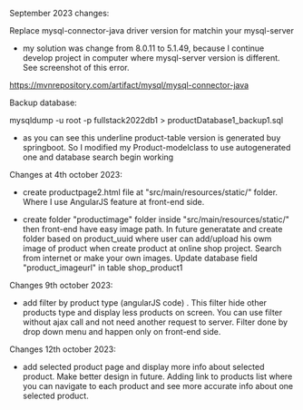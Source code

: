 
September 2023 changes:

Replace mysql-connector-java driver version for matchin your mysql-server

- my solution was change from 8.0.11 to 5.1.49, because I continue develop project in computer where mysql-server version is different. See screenshot of this error.

https://mvnrepository.com/artifact/mysql/mysql-connector-java





Backup database:

mysqldump -u root -p fullstack2022db1 > productDatabase1_backup1.sql




- as you can see this underline product-table version is generated buy springboot. So I modified my Product-modelclass to use autogenerated one and database search begin working

Changes at 4th october 2023:

- create productpage2.html file at "src/main/resources/static/" folder. Where I use AngularJS feature at front-end side.

- create folder "productimage" folder inside "src/main/resources/static/" then front-end have easy image path. In future generatate and create folder based on product_uuid where user can add/upload his owm image of product when create product at online shop project. Search from internet or make your own images. Update database field "product_imageurl"  in table shop_product1

Changes 9th october 2023:

- add filter by product type (angularJS code) . This filter hide other products type and display less products on screen. You can use filter without ajax call and not need another request to server. Filter done by drop down menu and happen only on front-end side.


Changes 12th october 2023:

- add selected product page and display more info about selected product. Make better design in future. Adding link to products list where you can navigate to each product and see more accurate info about one selected product.










